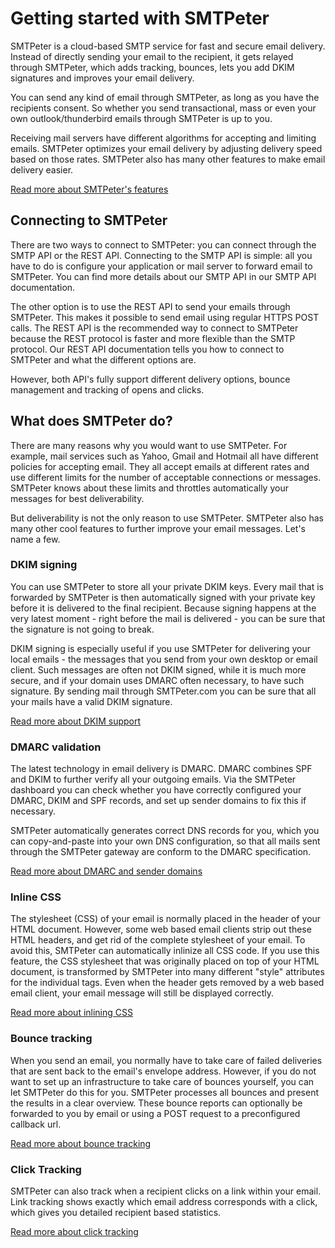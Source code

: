 # Getting started with SMTPeter


SMTPeter is a cloud-based SMTP service for fast and secure email delivery. Instead 
of directly sending your email to the recipient, it gets relayed through SMTPeter, 
which adds tracking, bounces, lets you add DKIM signatures and improves your email 
delivery. 

You can send any kind of email through SMTPeter, as long as you have the recipients 
consent. So whether you send transactional, mass or even your own outlook/thunderbird 
emails through SMTPeter is up to you. 

Receiving mail servers have different algorithms for accepting and limiting emails. 
SMTPeter optimizes your email delivery by adjusting delivery speed based on those 
rates. SMTPeter also has many other features to make email delivery easier. 

[Read more about SMTPeter's features](copernica-docs:SMTPeter/features) 

## Connecting to SMTPeter

There are two ways to connect to SMTPeter: you can connect through the SMTP API or 
the REST API. Connecting to the SMTP API is simple: all you have to do is configure 
your application or mail server to forward email to SMTPeter. You can find more details 
about our SMTP API in our SMTP API documentation. 

The other option is to use the REST API to send your emails through SMTPeter. This makes 
it possible to send email using regular HTTPS POST calls. The REST API is the recommended 
way to connect to SMTPeter because the REST protocol is faster and more flexible than the 
SMTP protocol. Our REST API documentation tells you how to connect to SMTPeter and what 
the different options are. 

However, both API's fully support different delivery options, bounce management and tracking 
of opens and clicks. 


## What does SMTPeter do?

There are many reasons why you would want to use SMTPeter. For example, mail services such 
as Yahoo, Gmail and Hotmail all have different policies for accepting email. They all
accept emails at different rates and use different limits for the number of acceptable
connections or messages. SMTPeter knows about these limits and throttles automatically your 
messages for best deliverability.

But deliverability is not the only reason to use SMTPeter. SMTPeter also has many other cool 
features to further improve your email messages. Let's name a few.


### DKIM signing

You can use SMTPeter to store all your private DKIM keys. Every mail that
is forwarded by SMTPeter is then automatically signed with your private
key before it is delivered to the final recipient. Because signing happens
at the very latest moment - right before the mail is delivered - you can 
be sure that the signature is not going to break.

DKIM signing is especially useful if you use SMTPeter for delivering your
local emails - the messages that you send from your own desktop or email
client. Such messages are often not DKIM signed, while it is much more
secure, and if your domain uses DMARC often necessary, to have such 
signature. By sending mail through SMTPeter.com you can be sure that 
all your mails have a valid DKIM signature.

[Read more about DKIM support](copernica-docs:SMTPeter/features/dkim-support)


### DMARC validation

The latest technology in email delivery is DMARC. DMARC combines SPF and
DKIM to further verify all your outgoing emails. Via the SMTPeter dashboard
you can check whether you have correctly configured your DMARC, DKIM and
SPF records, and set up sender domains to fix this if necessary.

SMTPeter automatically generates correct DNS records for you, which you
can copy-and-paste into your own DNS configuration, so that all mails
sent through the SMTPeter gateway are conform to the DMARC specification.

[Read more about DMARC and sender domains](copernica-docs:SMTPeter/features/sender-domains)


### Inline CSS

The stylesheet (CSS) of your email is normally placed in the header of your HTML document. 
However, some web based email clients strip out these HTML headers, and get rid of the 
complete stylesheet of your email. To avoid this, SMTPeter can automatically inlinize
all CSS code. If you use this feature, the CSS stylesheet that was originally placed on 
top of your HTML document, is transformed by SMTPeter into many different "style" attributes 
for the individual tags. Even when the header gets removed by a web based email client,
your email message will still be displayed correctly.

[Read more about inlining CSS](copernica-docs:SMTPeter/features/inline-css)


### Bounce tracking

When you send an email, you normally have to take care of failed deliveries 
that are sent back to the email's envelope address. However, if you do not want to 
set up an infrastructure to take care of bounces yourself, you can let SMTPeter 
do this for you. SMTPeter processes all bounces and present the results in a 
clear overview. These bounce reports can optionally be forwarded to you by
email or using a POST request to a preconfigured callback url.


[Read more about bounce tracking](copernica-docs:SMTPeter/features/bounce-tracking)

### Click Tracking

SMTPeter can also track when a recipient clicks on a link within your email.
Link tracking shows exactly which email address corresponds with a click, 
which gives you detailed recipient based statistics.

[Read more about click tracking](copernica-docs:SMTPeter/features/click-tracking)


<!--

### Open Tracking

Open tracking adds a so called 'tracking pixel' to your email. When one of your recipients 
opens your email the tracking pixel will send a notification back to SMTPeter's 
servers and show this in your statistics overview or can be retreived using the REST API. 

The tracking pixels knows exactly which email address corresponds with the registered
open, which gives you detailed recipient based statistics. 

-->

